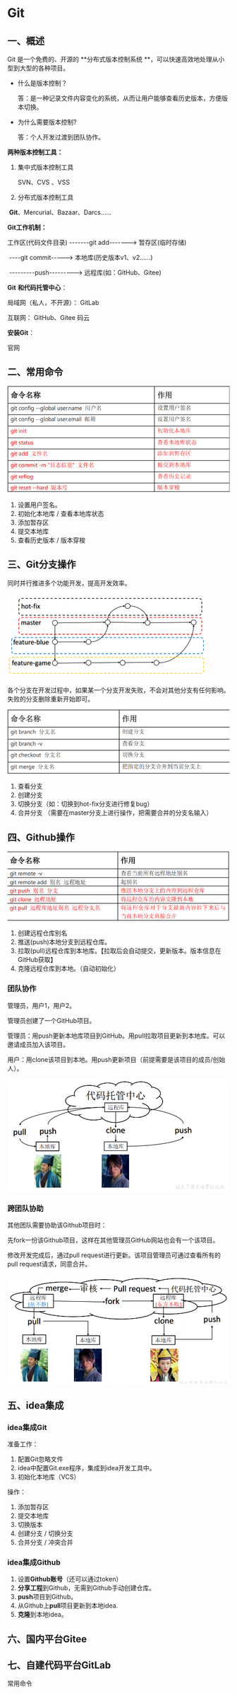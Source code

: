 # Git

## 一、概述

Git 是一个免费的、开源的 **分布式版本控制系统 **，可以快速高效地处理从小型到大型的各种项目。

- 什么是版本控制？	

  答：是一种记录文件内容变化的系统，从而让用户能够查看历史版本，方便版本切换。

- 为什么需要版本控制?    

  答：个人开发过渡到团队协作。

**两种版本控制工具：**

1. 集中式版本控制工具

   SVN、CVS 、VSS

2.  分布式版本控制工具

​		**Git**、Mercurial、Bazaar、Darcs……

**Git工作机制：**

工作区(代码文件目录)  -------git add------->  暂存区(临时存储) 

​									   ----git commit----->  本地库(历史版本v1、v2……)

​									   ---------push--------->  远程库(如：GitHub、Gitee)

**Git** **和代码托管中心**：

局域网（私人，不开源）： GitLab

互联网： GitHub、Gitee 码云

**安装Git**：

官网



## 二、常用命令

<img src="https://raw.githubusercontent.com/LifeSum12/typora-image/main/img/202207091707631.png" alt="image-20220709165841315" style="zoom: 67%;" />

1. 设置用户签名。
2. 初始化本地库 / 查看本地库状态 
3. 添加暂存区
4. 提交本地库
5. 查看历史版本 / 版本穿梭



## 三、Git分支操作

同时并行推进多个功能开发，提高开发效率。

<img src="https://raw.githubusercontent.com/LifeSum12/typora-image/main/img/202207091736825.png" alt="image-20220709173605763" style="zoom:50%;" />

各个分支在开发过程中，如果某一个分支开发失败，不会对其他分支有任何影响。失败的分支删除重新开始即可。

<img src="https://raw.githubusercontent.com/LifeSum12/typora-image/main/img/202207091735676.png" alt="image-20220709173519610" style="zoom:80%;" />

1. 查看分支
2. 创建分支
3. 切换分支（如：切换到hot-fix分支进行修复bug）
4. 合并分支 （需要在master分支上进行操作，把需要合并的分支名输入）



## 四、Github操作

<img src="https://raw.githubusercontent.com/LifeSum12/typora-image/main/img/202207091828837.png" alt="image-20220709182803746" style="zoom:80%;" />

1. 创建远程仓库别名
2. 推送(push)本地分支到远程仓库。
3. 拉取(pull)远程仓库到本地库。【拉取后会自动提交，更新版本。版本信息在GitHub获取】
4. 克隆远程仓库到本地。（自动初始化）



### 团队协作

管理员，用户1，用户2。

管理员创建了一个GitHub项目。

管理员：用push更新本地库项目到GitHub。用pull拉取项目更新到本地库。可以邀请成员加入该项目。

用户：用clone该项目到本地。用push更新项目（前提需要是该项目的成员/创始人）。

<img src="https://raw.githubusercontent.com/LifeSum12/typora-image/main/img/202207092016468.png" alt="image-20220709201653246" style="zoom:67%;" />

### 跨团队协助

其他团队需要协助该Github项目时：

先fork一份该Github项目，这样在其他管理员GitHub网站也会有一个该项目。

修改开发完成后，通过pull request进行更新。该项目管理员可通过查看所有的pull request请求，同意合并。

<img src="https://raw.githubusercontent.com/LifeSum12/typora-image/main/img/202207092017012.png" alt="image-20220709201714905" style="zoom: 67%;" />



## 五、idea集成

### idea集成Git

准备工作：

1. 配置Git忽略文件
2. idea中配置Git.exe程序，集成到idea开发工具中。
3. 初始化本地库（VCS）

操作：

1. 添加暂存区
2. 提交本地库
3. 切换版本
4. 创建分支 / 切换分支
5. 合并分支 / 冲突合并 

### idea集成Github

1. 设置**Github账号**（还可以通过token）
2. **分享工程**到Github，无需到Github手动创建仓库。
3. **push**项目到Github。
4. 从Github上**pull**项目更新到本地idea.
5. **克隆**到本地idea。



## 六、国内平台Gitee

## 七、自建代码平台GitLab



常用命令